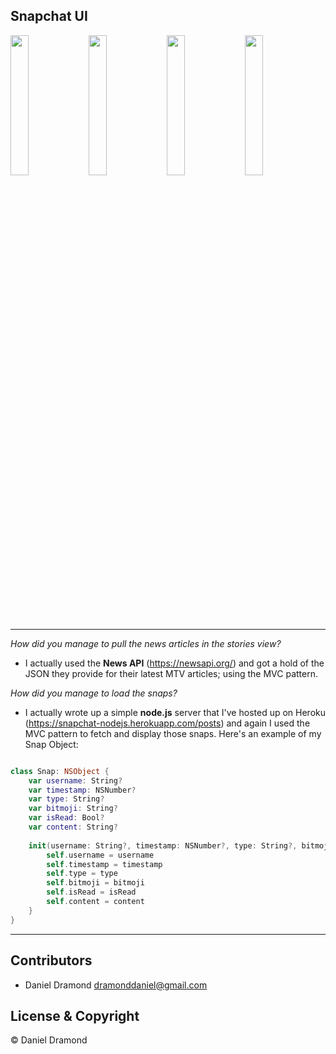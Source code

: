 ## Snapchat UI

<p float="center">
  <img src="https://user-images.githubusercontent.com/19694636/44957769-ae43ae80-aecd-11e8-8c89-00bce6d3f3e2.gif" width="24%" />
  <img src="https://user-images.githubusercontent.com/19694636/44957448-b64e1f00-aeca-11e8-8de7-7e06745ad22b.PNG" width="24%" /> 
  <img src="https://user-images.githubusercontent.com/19694636/44957438-97e82380-aeca-11e8-8577-df6e3a163d4c.gif" width="24%" />
  <img src="https://user-images.githubusercontent.com/19694636/44957587-6b80d700-aecb-11e8-8f82-92df77319ed1.gif" width="24%" />
</p>

---

<i>How did you manage to pull the news articles in the stories view?</i>
- I actually used the **News API** (https://newsapi.org/) and got a hold of the JSON they provide for their latest MTV articles; using the MVC pattern.

<i>How did you manage to load the snaps?</i>
- I actually wrote up a simple **node.js** server that I've hosted up on Heroku (https://snapchat-nodejs.herokuapp.com/posts) and again I used the MVC pattern to fetch and display those snaps. Here's an example of my Snap Object:

```swift

class Snap: NSObject {
    var username: String?
    var timestamp: NSNumber?
    var type: String?
    var bitmoji: String?
    var isRead: Bool?
    var content: String?
    
    init(username: String?, timestamp: NSNumber?, type: String?, bitmoji: String?, isRead: Bool?, content: String?) {
        self.username = username
        self.timestamp = timestamp
        self.type = type
        self.bitmoji = bitmoji
        self.isRead = isRead
        self.content = content
    }
}
```

---

## Contributors 
- Daniel Dramond <dramonddaniel@gmail.com>

## License & Copyright

© Daniel Dramond
